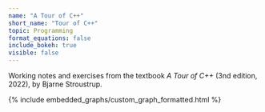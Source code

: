 ```yaml
---
name: "A Tour of C++"
short_name: "Tour of C++"
topic: Programming
format_equations: false
include_bokeh: true
visible: false
---
```


Working notes and exercises from the textbook *A Tour of C++* (3nd edition, 2022), by Bjarne Stroustrup.

{% include embedded_graphs/custom_graph_formatted.html %}